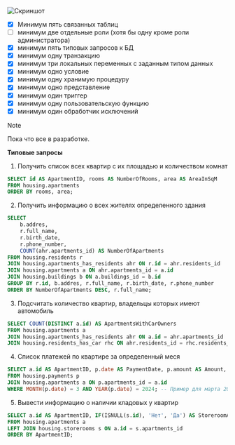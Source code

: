 ![Скриншот](https://cdn.discordapp.com/attachments/1218231417465606184/1227886700638900336/ss.png?ex=662a099a&is=6617949a&hm=8beb6b12ae1d0733fb6c9156133f479fb2dd7e5f6cd538c19e71679df11f56b2&)
- [x] Минимум пять связанных таблиц
- [ ] минимум две отдельные роли (хотя бы одну кроме роли администратора)
- [x] минимум пять типовых запросов к БД
- [x] минимум одну транзакцию
- [x] минимум три локальных переменных с заданным типом данных
- [x] минимум одно условие
- [x] минимум одну хранимую процедуру
- [x] минимум одно представление
- [x] минимум один триггер
- [x] минимум одну пользовательскую функцию
- [x] минимум один обработчик исключений

> [!NOTE]
> Пока что все в разработке.
> 
**Типовые запросы**

1. Получить список всех квартир с их площадью и количеством комнат
```sql
SELECT id AS ApartmentID, rooms AS NumberOfRooms, area AS AreaInSqM
FROM housing.apartments
ORDER BY rooms, area;
```

2. Получить информацию о всех жителях определенного здания
```sql
SELECT 
    b.addres, 
    r.full_name, 
    r.birth_date, 
    r.phone_number,
    COUNT(ahr.apartments_id) AS NumberOfApartments
FROM housing.residents r
JOIN housing.apartments_has_residents ahr ON r.id = ahr.residents_id
JOIN housing.apartments a ON ahr.apartments_id = a.id
JOIN housing.buildings b ON a.buildings_id = b.id
GROUP BY r.id, b.addres, r.full_name, r.birth_date, r.phone_number
ORDER BY NumberOfApartments DESC, r.full_name; 

```

3. Подсчитать количество квартир, владельцы которых имеют автомобиль
```sql
SELECT COUNT(DISTINCT a.id) AS ApartmentsWithCarOwners
FROM housing.apartments a
JOIN housing.apartments_has_residents ahr ON a.id = ahr.apartments_id
JOIN housing.residents_has_car rhc ON ahr.residents_id = rhc.residents_id;
```
4. Список платежей по квартире за определенный меся
```sql
SELECT a.id AS ApartmentID, p.date AS PaymentDate, p.amount AS Amount, p.type AS PaymentType
FROM housing.payments p
JOIN housing.apartments a ON p.apartments_id = a.id
WHERE MONTH(p.date) = 3 AND YEAR(p.date) = 2024; -- Пример для марта 2024

```

5. Вывести информацию о наличии кладовых у квартир
```sql
SELECT a.id AS ApartmentID, IF(ISNULL(s.id), 'Нет', 'Да') AS StoreroomAvailable
FROM housing.apartments a
LEFT JOIN housing.storerooms s ON a.id = s.apartments_id
ORDER BY ApartmentID;
```
